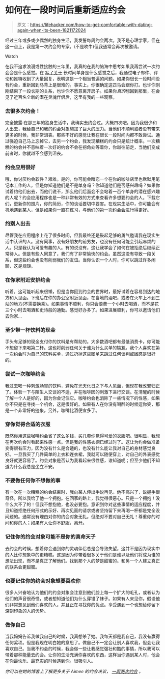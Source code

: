 # 如何在一段时间后重新适应约会

> 原文：<https://lifehacker.com/how-to-get-comfortable-with-dating-again-when-its-been-1821172024>

经过三年或多或少偶然的独身生活，我发誓每周约会两次。我不是心理学家，但在这一点上，我是第一次约会的专家。(不是吹牛)但我通常会再次被邀请。

Watch

在我不追求浪漫或性接触的三年里，我真的在我的脑海中思考如果我再尝试一次约会会是什么感觉。在 [写了关于](https://jezebel.com/when-can-i-say-ill-be-alone-forever-1790274012#_ga=2.238159872.1221132459.1514299940-402151780.1496325830) 长时间单身是什么感觉之后，我通过电子邮件、评论和推特收到了大量回复，表明这是一个相当普遍的问题。如果你很长一段时间没有约会，重新回到马背上是很难的。事实上，你很确定这匹马会跟你打。也许你刚刚结束了一段长期的关系，也许你不愿意离开房子。如果你*真的*想回到那里，在会见了近百名全新的潜在灵魂伴侣后，这里有我的一些观察。

### 去很多次约会！

完全披露:在那三年的独身生活中，我确实去约会过。大概四次吧。因为我很少和人出去，我给自己和我的约会对象施加了巨大的压力。当他们不顺利或者没有带来更多的时候，我非常沮丧。那些不好的感觉让我在很长一段时间内都不敢尝试。通过强迫自己马上忘掉它，去另一个约会，我发现糟糕的约会只是统计概率。一次糟糕的约会并不意味着一次好的约会不会在拐角处等着你，你越往前走，当他们变成前者时，你就越不会感到沮丧。

### 约会应用很好

哦，你讨厌约会软件？艰难。是的，你可能会暗恋一个在你的咖啡店里也默默用笔记本工作的人，但是你知道他们是不是单身吗？你知道他们是否感兴趣吗？如果你试着约他们出去，而他们说不，那么他们后面会不会站着一百个单身的潜在感兴趣的人呢？约会应用程序也是一种非常有效的方式来查看许多想要约会的人。下载它们，更新你的照片，你的简历，你的谈话要切中要害。在现实生活中，你可能会有机地遇到某人，但是如果你一直在练习，与他们的第一次约会会进行得更好。

### 约别人出去

尽管我在应用程序上花了很多时间，但我最终还是鼓起足够的勇气邀请我在现实生活中认识的人。没有同事，没有好朋友的前男友，也没有任何可能会引起麻烦的人。只是我认为可爱有趣的人。有的说没有，这让我学会了如何在被拒绝后继续正常待人。但是有些人同意了，我们有了非常愉快的约会。虽然这没有导致一段关系，但这些约会也没有削弱我们的友谊。当你认识一个人时，你可以跳过许多闲聊，这是规矩。

### 在你家附近安排约会

听着，这可能听起来很懒，但是当你回到约会的世界时，最好试着在容易到达的地方和人见面。下班后在你的办公室附近见面，在当地的酒吧，或者在火车上不到三站的地方(不需要换乘)。如果事情不顺利，你只会浪费一个小时去喝酒，而不是花三个小时去喝酒和史诗般的通勤。感觉好办多了。如果进展顺利，你可以邀请他们去你家...

### 至少带一杯饮料的现金

手头有足够的现金支付你的饮料是有帮助的。大多数酒吧都有最低消费卡，你可能不想留下来喝第二杯。这也将削弱任何关于谁为什么买单的尴尬。我个人喜欢在第一次约会时为自己的饮料买单，通过扔掉这些账单来跳过任何谈判或困惑是很好的。

### 尝试一次咖啡约会

我过去喝一种刺激肠胃的饮料，避免在光天化日之下与人见面，但现在我改邪归正了。体验一下与陌生人交谈的不适，并在咖啡因的刺激下进行交谈。在清醒的时候了解一个人是好的，因为你会记住它。咖啡约会也消除了一些情况下的性感，如果你不只是在寻找一个机会，这是很好的。如果有人在你没有喝醉的时候逗你笑，那是一个非常好的迹象。另外，咖啡比酒便宜多了。

### 穿你觉得合适的衣服

既然你用这些咖啡约会省了这么多钱，买几套你觉得可爱的衣服吧。很明显，我想在再次约会时看起来性感一点。但是我的性感衣橱已经过时了。这让为约会做准备变得很有压力，因为没有什么是合适的，也没有什么能让我对自己的身材感觉良好。一旦我买了几件简单的上衣和连衣裙，我就可以随便穿上，对自己的外表感觉良好就更容易了。约会对象是否认为我看起来很性感，谁知道呢；但至少他们不知道为什么我总是坐立不安。

### 不要做任何你不想做的事

有一次在一次糟糕的约会结束时，我向某人伸出手说再见。他不高兴了，说握手很奇怪，所以我给了他一个拥抱。在回家的路上，我觉得很恶心。只是一个拥抱！没什么大不了的！但我不想抱他，也没必要抱。意识到你对这些事情的适应程度，并且知道拒绝任何形式的示好、再次见面的请求或者坚持留下来再喝一杯都是完全没问题的。通常没有理由对你的约会对象无礼，但绝对不要对自己无礼！尊重你的时间和你的人；如果有人让你不舒服，离开。

### 记住你的约会对象可能不是你的真命天子

去约会的时候，想着你会遇到你的灵魂伴侣总是会导致失望，这并不是因为现实中的人比你想象中的更糟糕。这是因为你带着很多关于他们是谁以及他们将成为谁的想法出现，而不是真正了解他们。找到那个人的梦是甜蜜的。和另一个人建立真正的联系会更甜蜜。

### 也要记住你的约会对象想要喜欢你

很多人兴奋地认为他们的约会对象会注意到他们脸上每一个扩大的毛孔，或者认为他们的声音很奇怪，或者想知道他们为什么穿错了袜子。如果有人来见你，假设他们非常想见到他们喜欢的人，并且正在寻找你的优点。享受遇到一个也想给你留下深刻印象的人的优势。

### 做你自己

当我妈妈告诉我做我自己的时候，我真想杀了她。我每天都是我自己，我没有赢得任何奖项。但是我现在明白她的意思了。做自己不一定会让别人喜欢我，但会让我喜欢自己。当我不约会的时候，我会做一些让我感觉强壮和酷的事情，所以我可以带着那种能量去约会。让你的生活充满你喜欢的东西，这样当你遇到某人时，他会在你最快乐、最充实的时候遇到你。很吸引人。

*你可以在她的博客上了解更多关于 Aimee 的约会决议，* [*一周两次约会*](https://2datesaweek.tumblr.com/post/161566388285/the-resolution) *。*